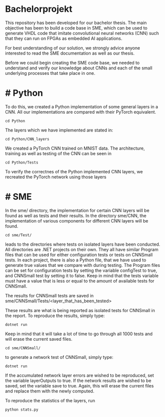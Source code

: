 # Bachelorprojekt

This repository has been developed for our bachelor thesis. The main objective has been to build a code base in SME, which can be used to generate VHDL code that imitate convolutional neural networks (CNN) such that they can run on FPGAs as embedded AI applications.

For best understanding of our solution, we strongly advice anyone interested to read the SME documentation as well as our thesis.

Before we could begin creating the SME code base, we needed to understand and verify our knowledge about CNNs and each of the small underlying processes that take place in one.

# # Python

To do this, we created a Python implementation of some general layers in a CNN. All our implementations are compared with their PyTorch equivalent.

```
cd Python
```

The layers which we have implemented are stated in:

```
cd Python/CNN_layers
```

We created a PyTorch CNN trained on MNIST data. The architecture, training as well as testing of the CNN can be seen in
```
cd Python/Tests
```

To verify the correctnes of the Python implemented CNN layers, we recreated the PyTorch network using those layers



# # SME

In the sme/ directory, the implementation for certain CNN layers will be found as well as tests and their results. In the directory sme/CNN, the implementation of various components for different CNN layers will be found.

```
cd sme/Test/
```

leads to the directories where tests on isolated layers have been conducted. All directories are .NET projects on their own. They all have similar Program files that can be used for either configuration tests or tests on CNNSmall tests. In each project, there is also a Python file, that we have used to generate true values that we compare with during testing. The Program files can be set for configuration tests by setting the variable configTest to true, and CNNSmall test by setting it to false. Keep in mind that the tests variable must have a value that is less or equal to the amount of available tests for CNNSmall.

The results for CNNSmall tests are saved in sme/CNNSmall/Tests/<layer_that_has_been_tested>

These results are what is being reported as isolated tests for CNNSmall in the report. To reproduce the results, simply type:
```
dotnet run
```
Keep in mind that it will take a lot of time to go through all 1000 tests and will erase the current saved files.

```
cd sme/CNNSmall/
```

to generate a network test of CNNSmall, simply type:
```
dotnet run
```
If the accumulated network layer errors are wished to be reproduced, set the variable layerOutputs to true. If the network results are wished to be saved, set the variable save to true. Again, this will erase the current files and replace them with the newly computed.

To reproduce the statistics of the layers, run
```
python stats.py
```

